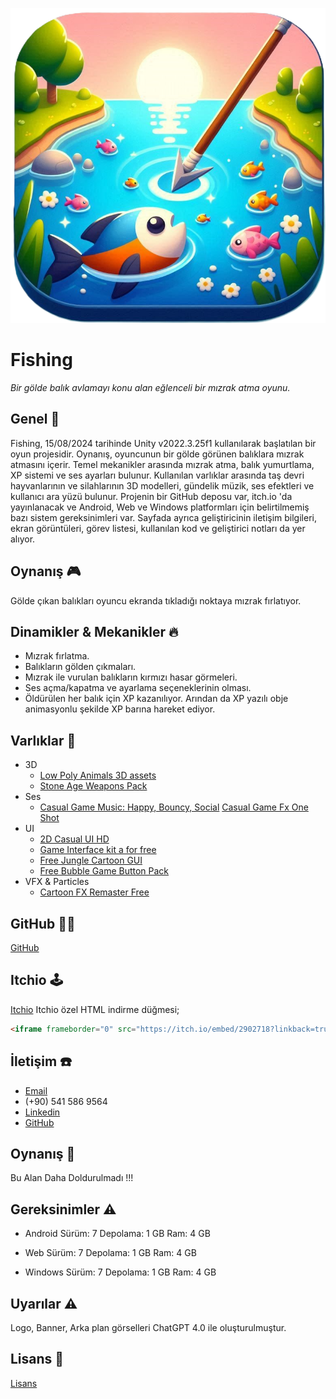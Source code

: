 ![Logo](https://github.com/EnesEfeTokta/Fishing/blob/main/FishingLogo1.png)
# Fishing
*Bir gölde balık avlamayı konu alan eğlenceli bir mızrak atma oyunu.*
## Genel 🙌
Fishing, 15/08/2024 tarihinde Unity v2022.3.25f1 kullanılarak başlatılan bir oyun projesidir. Oynanış, oyuncunun bir gölde görünen balıklara mızrak atmasını içerir. Temel mekanikler arasında mızrak atma, balık yumurtlama, XP sistemi ve ses ayarları bulunur. Kullanılan varlıklar arasında taş devri hayvanlarının ve silahlarının 3D modelleri, gündelik müzik, ses efektleri ve kullanıcı ara yüzü bulunur. Projenin bir GitHub deposu var, itch.io 'da yayınlanacak ve Android, Web ve Windows platformları için belirtilmemiş bazı sistem gereksinimleri var. Sayfada ayrıca geliştiricinin iletişim bilgileri, ekran görüntüleri, görev listesi, kullanılan kod ve geliştirici notları da yer alıyor.

## Oynanış 🎮
Gölde çıkan balıkları oyuncu ekranda tıkladığı noktaya mızrak fırlatıyor.

## Dinamikler & Mekanikler 🔥
- Mızrak fırlatma.
- Balıkların gölden çıkmaları.
- Mızrak ile vurulan balıkların kırmızı hasar görmeleri.
- Ses açma/kapatma ve ayarlama seçeneklerinin olması.
- Öldürülen her balık için XP kazanılıyor. Arından da XP yazılı obje animasyonlu şekilde XP barına hareket ediyor.

## Varlıklar 💎
- 3D
	- [Low Poly Animals 3D assets](https://assetstore.unity.com/packages/3d/characters/animals/low-poly-animals-3d-assets-258476 "Low Poly Animals 3D assets")
	- [Stone Age Weapons Pack](https://assetstore.unity.com/packages/3d/props/weapons/stone-age-weapons-pack-41874 "Stone Age Weapons Pack")
- Ses
	- [Casual Game Music: Happy, Bouncy, Social](https://assetstore.unity.com/packages/audio/music/electronic/casual-game-music-happy-bouncy-social-214104 "Casual Game Music: Happy, Bouncy, Social")
	[Casual Game Fx One Shot](https://assetstore.unity.com/packages/audio/sound-fx/casual-game-fx-one-shot-264212 "Casual Game Fx One Shot")
- UI
	- [2D Casual UI HD](https://assetstore.unity.com/packages/2d/gui/icons/2d-casual-ui-hd-82080 "2D Casual UI HD")
	- [Game Interface kit a for free](https://mmkhlv.itch.io/game-interface-ui-kit "Game Interface kit a for free")
	- [Free Jungle Cartoon GUI](https://free-game-assets.itch.io/free-jungle-cartoon-gui "Free Jungle Cartoon GUI")
	- [Free Bubble Game Button Pack](https://pzuh.itch.io/free-bubble-game-button-pack "Free Bubble Game Button Pack")
- VFX & Particles
	- [Cartoon FX Remaster Free](https://assetstore.unity.com/packages/vfx/particles/cartoon-fx-remaster-free-109565 "Cartoon FX Remaster Free")

## GitHub ⛓️‍💥
[GitHub](https://github.com/EnesEfeTokta/Fishing "Go to GitHub")

## Itchio 🕹️
[Itchio](https://enes-efe-tokta.itch.io/fish "Itchio")
Itchio özel HTML indirme düğmesi;
```html
<iframe frameborder="0" src="https://itch.io/embed/2902718?linkback=true&amp;bg_color=5aaaff&amp;fg_color=ffffff&amp;link_color=ffffff&amp;border_color=5aaaff" width="552" height="167"><a href="https://enes-efe-tokta.itch.io/fish">Fishing by EnesEfeTokta</a></iframe>
```

## İletişim ☎️
- [Email](mailto:enesefetokta009@gmail.com)
- (+90) 541 586 9564
- [Linkedin](https://www.linkedin.com/in/enes-efe-tokta-6567151b5/)
- [GitHub](https://github.com/EnesEfeTokta)

## Oynanış 🚀
Bu Alan Daha Doldurulmadı !!!

## Gereksinimler ⚠️
- Android
	Sürüm: 7
	Depolama: 1 GB
	Ram: 4 GB

- Web
	Sürüm: 7
	Depolama: 1 GB
	Ram: 4 GB

- Windows
	Sürüm: 7
	Depolama: 1 GB
	Ram: 4 GB

## Uyarılar ⚠️
Logo, Banner, Arka plan görselleri ChatGPT 4.0 ile oluşturulmuştur.

## Lisans 🔐
[Lisans](https://github.com/EnesEfeTokta/Fishing/blob/main/LICENSE "Lisans")